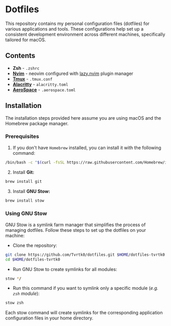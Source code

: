# Dotfiles

This repository contains my personal configuration files (dotfiles) for various applications and tools. These configurations help set up a consistent development environment across different machines, specifically tailored for macOS.

## Contents
- **Zsh** - `.zshrc`
- **[Nvim](https://github.com/neovim/neovim)** - neovim configured with [lazy.nvim](https://github.com/folke/lazy.nvim) plugin manager
- **[Tmux](https://github.com/tmux/tmux)** - `.tmux.conf`
- **[Alacritty](https://github.com/alacritty/alacritty)** - `alacritty.toml`
- **[AeroSpace](https://github.com/nikitabobko/AeroSpace)** - `.aerospace.toml`

## Installation

The installation steps provided here assume you are using macOS and the Homebrew package manager.

### Prerequisites

1. If you don't have `Homebrew` installed, you can install it with the following command:
``` zsh
/bin/bash -c "$(curl -fsSL https://raw.githubusercontent.com/Homebrew/install/HEAD/install.sh)"
```

2. Install **Git:**
``` zsh
brew install git
```

3. Install **GNU Stow:**
``` zsh
brew install stow
```

### Using GNU Stow

GNU Stow is a symlink farm manager that simplifies the process of managing dotfiles. Follow these steps to set up the dotfiles on your machine:

- Clone the repository:
``` zsh
git clone https://github.com/Tvrtk0/dotfiles.git $HOME/dotfiles-tvrtk0
cd $HOME/dotfiles-tvrtk0
```

- Run GNU Stow to create symlinks for all modules:
``` zsh
stow */
```

- Run this command if you want to symlink only a specific module (*e.g. `zsh` module*):
``` zsh
stow zsh
```

Each stow command will create symlinks for the corresponding application configuration files in your home directory.

